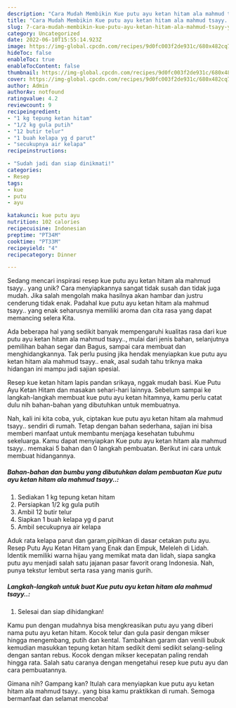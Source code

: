 ```yaml
---
description: "Cara Mudah Membikin Kue putu ayu ketan hitam ala mahmud tsayy.. yang Lezat Sekali"
title: "Cara Mudah Membikin Kue putu ayu ketan hitam ala mahmud tsayy.. yang Lezat Sekali"
slug: 7-cara-mudah-membikin-kue-putu-ayu-ketan-hitam-ala-mahmud-tsayy-yang-lezat-sekali
category: Uncategorized
date: 2022-06-10T15:55:14.923Z
image: https://img-global.cpcdn.com/recipes/9d0fc003f2de931c/680x482cq70/kue-putu-ayu-ketan-hitam-ala-mahmud-tsayy-foto-resep-utama.jpg
hideToc: false
enableToc: true
enableTocContent: false
thumbnail: https://img-global.cpcdn.com/recipes/9d0fc003f2de931c/680x482cq70/kue-putu-ayu-ketan-hitam-ala-mahmud-tsayy-foto-resep-utama.jpg
cover: https://img-global.cpcdn.com/recipes/9d0fc003f2de931c/680x482cq70/kue-putu-ayu-ketan-hitam-ala-mahmud-tsayy-foto-resep-utama.jpg
author: Admin
authorAv: notfound
ratingvalue: 4.2
reviewcount: 9
recipeingredient:
- "1 kg tepung ketan hitam"
- "1/2 kg gula putih"
- "12 butir telur"
- "1 buah kelapa yg d parut"
- "secukupnya air kelapa"
recipeinstructions:

- "Sudah jadi dan siap dinikmati!"
categories:
- Resep
tags:
- kue
- putu
- ayu

katakunci: kue putu ayu 
nutrition: 102 calories
recipecuisine: Indonesian
preptime: "PT34M"
cooktime: "PT33M"
recipeyield: "4"
recipecategory: Dinner

---
```





Sedang mencari inspirasi resep kue putu ayu ketan hitam ala mahmud tsayy.. yang unik? Cara menyiapkannya sangat tidak susah dan tidak juga mudah. Jika salah mengolah maka hasilnya akan hambar dan justru cenderung tidak enak. Padahal kue putu ayu ketan hitam ala mahmud tsayy.. yang enak seharusnya memiliki aroma dan cita rasa yang dapat memancing selera Kita.





Ada beberapa hal yang sedikit banyak mempengaruhi kualitas rasa dari kue putu ayu ketan hitam ala mahmud tsayy.., mulai dari jenis bahan, selanjutnya pemilihan bahan segar dan Bagus, sampai cara membuat dan menghidangkannya. Tak perlu pusing jika hendak menyiapkan kue putu ayu ketan hitam ala mahmud tsayy.. enak,      asal sudah tahu triknya maka hidangan ini mampu jadi sajian spesial.














Resep kue ketan hitam lapis pandan srikaya, nggak mudah basi. Kue Putu Ayu Ketan Hitam dan masakan sehari-hari lainnya. Sebelum sampai ke langkah-langkah membuat kue putu ayu ketan hitamnya, kamu perlu catat dulu nih bahan-bahan yang dibutuhkan untuk membuatnya.






Nah, kali ini kita coba, yuk, ciptakan kue putu ayu ketan hitam ala mahmud tsayy.. sendiri di rumah. Tetap dengan bahan sederhana, sajian ini bisa memberi manfaat untuk membantu menjaga kesehatan tubuhmu sekeluarga. Kamu dapat menyiapkan Kue putu ayu ketan hitam ala mahmud tsayy.. memakai 5 bahan dan 0 langkah pembuatan. Berikut ini cara untuk membuat hidangannya.

<!--inarticleads1-->

##### Bahan-bahan dan bumbu yang dibutuhkan dalam pembuatan Kue putu ayu ketan hitam ala mahmud tsayy..:

1. Sediakan 1 kg tepung ketan hitam
1. Persiapkan 1/2 kg gula putih
1. Ambil 12 butir telur
1. Siapkan 1 buah kelapa yg d parut
1. Ambil secukupnya air kelapa


Aduk rata kelapa parut dan garam,pipihkan di dasar cetakan putu ayu. Resep Putu Ayu Ketan Hitam yang Enak dan Empuk, Meleleh di Lidah. Identik memiliki warna hijau yang memikat mata dan lidah, siapa sangka putu ayu menjadi salah satu jajanan pasar favorit orang Indonesia. Nah, punya tekstur lembut serta rasa yang manis gurih. 

<!--inarticleads2-->

##### Langkah-langkah untuk buat Kue putu ayu ketan hitam ala mahmud tsayy..:


1. Selesai dan siap dihidangkan!

Kamu pun dengan mudahnya bisa mengkreasikan putu ayu yang diberi nama putu ayu ketan hitam. Kocok telur dan gula pasir dengan mikser hingga mengembang, putih dan kental. Tambahkan garam dan venili bubuk kemudian masukkan tepung ketan hitam sedikit demi sedikit selang-seling dengan santan rebus. Kocok dengan mikser kecepatan paling rendah hingga rata. Salah satu caranya dengan mengetahui resep kue putu ayu dan cara pembuatannya. 

Gimana nih? Gampang kan? Itulah cara menyiapkan kue putu ayu ketan hitam ala mahmud tsayy.. yang bisa kamu praktikkan di rumah. Semoga bermanfaat dan selamat mencoba!
